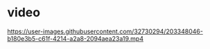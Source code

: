 # video

https://user-images.githubusercontent.com/32730294/203348046-b180e3b5-c61f-4214-a2a8-2094aea23a19.mp4

